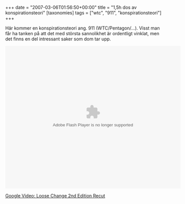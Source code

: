+++
date = "2007-03-06T01:56:50+00:00"
title = "1,5h dos av konspirationsteori"
[taxonomies]
tags = ["wtc", "911", "konspirationsteori"]
+++

Här kommer en konspirationsteori ang. 911 (WTC/Pentagon/&#8230;). Visst man får ha tanken på att det med största sannolikhet är ordentligt vinklat, men det finns en del intressant saker som dom tar upp.

<embed style="width:550px; height:447px;" id="VideoPlayback" type="application/x-shockwave-flash" src="http://video.google.com/googleplayer.swf?docId=7866929448192753501&#038;hl=en" flashvars="">
</embed>

[Google Video: Loose Change 2nd Edition Recut][1]



<small></small>

 [1]: https://web.archive.org/web/20070313070514/http://video.google.com/videoplay?docid=7866929448192753501
